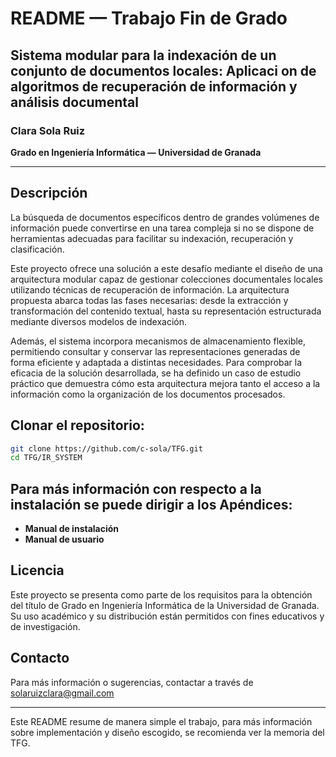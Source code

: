 # README — Trabajo Fin de Grado

## Sistema modular para la indexación de un conjunto de documentos locales: Aplicaci on de algoritmos de recuperación de información y análisis documental

### Clara Sola Ruiz  
**Grado en Ingeniería Informática — Universidad de Granada**

---

## Descripción

La búsqueda de documentos específicos dentro de grandes volúmenes de información puede convertirse en una tarea compleja si no se dispone de herramientas adecuadas para facilitar su indexación, recuperación y clasificación.

Este proyecto ofrece una solución a este desafío mediante el diseño de una arquitectura modular capaz de gestionar colecciones documentales locales utilizando técnicas de recuperación de información. La arquitectura propuesta abarca todas las fases necesarias: desde la extracción y transformación del contenido textual, hasta su representación estructurada mediante diversos modelos de indexación.

Además, el sistema incorpora mecanismos de almacenamiento flexible, permitiendo consultar y conservar las representaciones generadas de forma eficiente y adaptada a distintas necesidades. Para comprobar la eficacia de la solución desarrollada, se ha definido un caso de estudio práctico que demuestra cómo esta arquitectura mejora tanto el acceso a la información como la organización de los documentos procesados.

## Clonar el repositorio:
   ```bash
   git clone https://github.com/c-sola/TFG.git
   cd TFG/IR_SYSTEM
   ```

## Para más información con respecto a la instalación se puede dirigir a los Apéndices:

- **Manual de instalación** 
- **Manual de usuario** 

## Licencia

Este proyecto se presenta como parte de los requisitos para la obtención del título de Grado en Ingeniería Informática de la Universidad de Granada. Su uso académico y su distribución están permitidos con fines educativos y de investigación.

## Contacto

Para más información o sugerencias, contactar a través de solaruizclara@gmail.com

---

Este README resume de manera simple el trabajo, para más información sobre implementación y diseño escogido, se recomienda ver la memoria del TFG.
